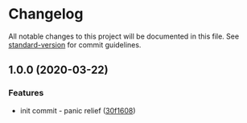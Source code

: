 # Changelog

All notable changes to this project will be documented in this file. See [standard-version](https://github.com/conventional-changelog/standard-version) for commit guidelines.

## 1.0.0 (2020-03-22)


### Features

* init commit - panic relief ([30f1608](https://github.com/icelam/panic-relief/commit/30f1608094b917e0f58302daa88b6b828d5a7a81))
